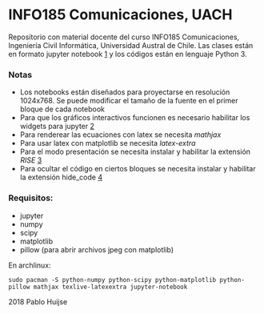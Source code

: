 # INFO185 Comunicaciones, UACH

Repositorio con material docente del curso INFO185 Comunicaciones, Ingeniería Civil Informática, Universidad Austral de Chile. Las clases están en formato jupyter notebook [1] y los códigos están en lenguaje Python 3. 


### Notas
- Los notebooks están diseñados para proyectarse en resolución 1024x768. Se puede modificar el tamaño de la fuente en el primer bloque de cada notebook
- Para que los gráficos interactivos funcionen es necesario habilitar los widgets para jupyter [2]
- Para renderear las ecuaciones con latex se necesita *mathjax*
- Para usar latex con matplotlib se necesita *latex-extra*
- Para el modo presentación se necesita instalar y habilitar la extensión *RISE* [3]
- Para ocultar el código en ciertos bloques se necesita instalar y habilitar la extensión hide\_code [4]

### Requisitos: 
- jupyter 
- numpy
- scipy
- matplotlib
- pillow (para abrir archivos jpeg con matplotlib)

En archlinux:
```
sudo pacman -S python-numpy python-scipy python-matplotlib python-pillow mathjax texlive-latexextra jupyter-notebook 
```

[1]: http://jupyter.org
[2]: http://ipywidgets.readthedocs.io/en/latest/user_install.html
[3]: https://github.com/damianavila/RISE
[4]: https://github.com/kirbs-/hide_code



2018 Pablo Huijse
